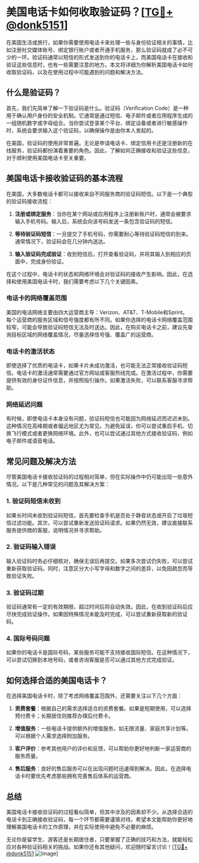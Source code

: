 # 美国电话卡如何收取验证码？[[TG💪+ @donk5151](https://t.me/s/donk5151)]

在美国生活或旅行，如果你需要使用电话卡来处理一些与身份验证相关的事情，比如注册社交媒体账号、绑定银行账户或者开通手机服务，那么验证码就成了必不可少的一环。验证码通常以短信的形式发送到你的电话卡上，而美国电话卡在接收和验证这些信息时，也有一些需要注意的地方。本文将详细为你解析美国电话卡如何收取验证码，以及在使用过程中可能遇到的问题和解决方法。

## 什么是验证码？

首先，我们先简单了解一下验证码是什么。验证码（Verification Code）是一种用于确认用户身份的安全机制。它通常是通过短信、电子邮件或者应用程序生成的一组随机数字或字母组合。当你尝试登录某个平台、绑定设备或者进行敏感操作时，系统会要求输入这个验证码，以确保操作是由你本人发起的。

在美国，验证码的使用非常普遍。无论是申请电话卡、绑定信用卡还是注册新的在线服务，验证码都扮演着重要的角色。因此，了解如何正确接收和验证这些信息，对于顺利使用美国电话卡至关重要。

## 美国电话卡接收验证码的基本流程

在美国，大多数电话卡都可以接收来自不同服务商的验证码短信。以下是一个典型的验证码接收流程：

1. **注册或绑定服务**：当你在某个网站或应用程序上注册新账户时，通常会被要求输入手机号码。输入后，系统会向该号码发送一条包含验证码的短信。

2. **等待验证码短信**：一旦提交了手机号码，你需要耐心等待验证码短信的到来。通常情况下，验证码会在几分钟内送达。

3. **输入验证码完成验证**：收到短信后，打开查看验证码，并将其输入到相应的页面中，完成身份验证。

在这个过程中，电话卡的状态和网络环境会对验证码的接收产生影响。因此，在选择和使用美国电话卡时，我们需要考虑以下几个关键因素。

### 电话卡的网络覆盖范围

美国的电话网络主要由四大运营商主导：Verizon、AT&T、T-Mobile和Sprint。每个运营商的服务区域和信号强度都有所不同。如果你选择的电话卡网络覆盖范围较窄，可能会导致验证码短信无法及时送达。因此，在购买电话卡之前，建议先查询目标区域的网络覆盖情况，尽量选择信号强、覆盖广的运营商。

### 电话卡的激活状态

即使选择了优质的电话卡，如果卡片未成功激活，也可能无法正常接收验证码短信。电话卡的激活通常需要通过官方网站或客服热线完成。在激活过程中，你需要提供有效的身份证件信息，并按照指引操作。如果激活失败，可以联系客服寻求帮助。

### 网络延迟问题

有时候，即使电话卡本身没有问题，验证码短信也可能因为网络延迟而迟迟未到。这种情况在高峰期或者偏远地区尤为常见。为避免延误，你可以尝试重启手机、切换飞行模式或者更换网络环境。此外，也可以尝试通过其他方式接收验证码，例如电子邮件或语音电话。

## 常见问题及解决方法

尽管美国电话卡接收验证码的过程相对简单，但在实际操作中仍可能出现一些意外情况。以下是几种常见的问题及其解决方案：

### 1. 验证码短信未收到

如果长时间未收到验证码短信，首先要检查手机是否处于静音状态或开启了垃圾短信过滤功能。其次，可以尝试重新发送验证码请求。如果仍然无效，建议直接联系服务提供商的客服，说明情况并寻求帮助。

### 2. 验证码输入错误

输入验证码时务必仔细核对，确保无误后再提交。如果多次尝试仍失败，可以尝试重新获取验证码。同时，注意区分大小写字母和数字之间的差异，以免因疏忽而导致验证失败。

### 3. 验证码过期

验证码通常有一定的有效期限，超过时间后将自动失效。因此，在收到验证码后应尽快完成验证操作。如果因特殊情况未能及时完成，可以尝试重新获取新的验证码。

### 4. 国际号码问题

如果你的电话卡是国际号码，某些服务可能不支持接收国际短信。在这种情况下，可以尝试切换到本地号码，或者咨询客服是否可以通过其他方式完成验证。

## 如何选择合适的美国电话卡？

在选择美国电话卡时，除了考虑网络覆盖范围外，还需要关注以下几个方面：

1. **资费套餐**：根据自己的需求选择适合的资费套餐。如果是短期使用，可以选择预付费卡；长期居住则推荐办理后付费卡。

2. **增值服务**：一些电话卡提供额外的增值服务，如无限流量、家庭共享计划等。可以根据个人需求选择附加服务。

3. **客户评价**：参考其他用户的评价和反馈，可以帮助你更好地判断一家运营商的服务质量。

4. **售后服务**：良好的售后服务可以在出现问题时迅速得到解决。因此，在选择电话卡时要优先考虑那些拥有完善售后体系的运营商。

## 总结

美国电话卡接收验证码的过程看似简单，但其中涉及的因素却不少。从选择合适的电话卡到正确接收验证码，每一个环节都需要谨慎对待。希望本文能帮助你更好地理解美国电话卡的工作原理，并在实际使用中避免不必要的麻烦。

无论你是留学生、游客还是长期居住者，只要掌握了正确的技巧和方法，就能轻松应对各种验证码相关的挑战。如果你还有其他疑问，欢迎随时留言讨论！[[TG💪+ @donk5151](https://t.me/s/donk5151) ![Image](https://i.postimg.cc/rwNCRYN7/Snipaste-2025-04-30-17-27-05.png)]